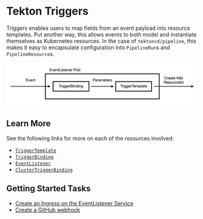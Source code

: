 <!--
---
title: "Triggers and EventListeners"
linkTitle: "Triggers"
weight: 3
description: >
  Event Triggers
cascade:
  github_project_repo: https://github.com/tektoncd/triggers
---
-->
# Tekton Triggers

Triggers enables users to map fields from an event payload into resource
templates. Put another way, this allows events to both model and instantiate
themselves as Kubernetes resources. In the case of `tektoncd/pipeline`, this
makes it easy to encapsulate configuration into `PipelineRun`s and
`PipelineResource`s.

![TriggerFlow](https://github.com/tektoncd/triggers/blob/master/images/TriggerFlow.png?raw=true)

## Learn More

See the following links for more on each of the resources involved:

- [`TriggerTemplate`](/docs/triggers/triggertemplates)
- [`TriggerBinding`](/docs/triggers/triggerbindings)
- [`EventListener`](/docs/triggers/eventlisteners)
- [`ClusterTriggerBinding`](/docs/triggers/clustertriggerbindings)

## Getting Started Tasks

- [Create an Ingress on the EventListener Service](create-ingress.yaml)
- [Create a GitHub webhook](create-webhook.yaml)
